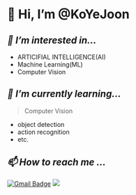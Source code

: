 # 👋 Hi, I’m @KoYeJoon
## _👀 I’m interested in..._

- ARTICIFIAL INTELLIGENCE(AI)
- Machine Learning(ML)
- Computer Vision

##  _🌱 I’m currently learning..._

> Computer Vision

- object detection
- action recognition
- etc.


##  _📫 How to reach me ..._
[![Gmail Badge](https://img.shields.io/badge/Gmail-d14836?style=flat-square&logo=Gmail&logoColor=white&link=mailto:yejoon.ko@gmail.com)](mailto:yejoon.ko@gmail.com)
[![](https://img.shields.io/badge/-tistory-white?style=style=flat-square&logo=Blogger&link=https://kom-story.tistory.com/)](https://kom-story.tistory.com/)


<!---
KoYeJoon/KoYeJoon is a ✨ special ✨ repository because its `README.md` (this file) appears on your GitHub profile.
You can click the Preview link to take a look at your changes.

##  _🖥 My technology stack is..._

> main

[![](https://img.shields.io/badge/-python-9cf?style=style=flat-square&logo=python)]()
[![](https://img.shields.io/badge/-pytorch-9cf?style=style=flat-square&logo=pytorch)]()


> sub

[![](https://img.shields.io/badge/-java-white?style=style=flat-square&logo=java)]()
[![](https://img.shields.io/badge/-C-white?style=style=flat-square&logo=c)]()

[![](https://img.shields.io/badge/-html5-white?style=style=flat-square&logo=html5)]()
[![](https://img.shields.io/badge/-css3-white?style=style=flat-square&logo=css3)]()
[![](https://img.shields.io/badge/-javascript-white?style=style=flat-square&logo=javascript)]()
[![](https://img.shields.io/badge/-react-white?style=style=flat-square&logo=react)]()
[![](https://img.shields.io/badge/-node.js-white?style=style=flat-square&logo=node.js)]()

--->
